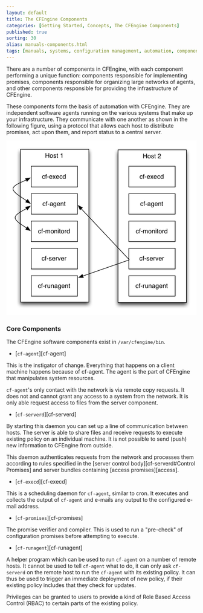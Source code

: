 ```yaml
---
layout: default
title: The CFEngine Components
categories: [Getting Started, Concepts, The CFEngine Components]
published: true
sorting: 30
alias: manuals-components.html
tags: [manuals, systems, configuration management, automation, components, cf-agent, directory]
---
```


There are a number of components in CFEngine, with each component performing a 
unique function: components responsible for implementing promises, components 
responsible for organizing large networks of agents, and other components 
responsible for providing the infrastructure of CFEngine.

These components form the basis of automation with CFEngine. They are 
independent software agents running on the various systems that make up your 
infrastructure. They communicate with one  another as shown in the following 
figure, using a protocol that allows each  host to distribute promises, act 
upon them, and report status to a central server.

![Components overview](components-overview.png)

### Core Components

The CFEngine software components exist in `/var/cfengine/bin`.

* [`cf-agent`][cf-agent]

This is the instigator of change. Everything that happens on a client machine 
happens because of cf-agent. The agent is the part of CFEngine that 
manipulates system resources.

`cf-agent`'s only contact with the network is via remote copy requests. It 
does not and cannot grant any access to a system from the network. It is only 
able request access to files from the server component.

* [`cf-serverd`][cf-serverd]

By starting this daemon you can set up a line of communication between hosts.
The server is able to share files and receive requests to execute existing 
policy on an individual machine. It is not possible to send (push) new 
information to CFEngine from outside.

This daemon authenticates requests from the network and processes them 
according to rules specified in the
[server control body][cf-serverd#Control Promises] and server bundles 
containing [access promises][access].

* [`cf-execd`][cf-execd]

This is a scheduling daemon for `cf-agent`, similar to cron.
It executes and collects the output of `cf-agent` and
e-mails any output to the configured e-mail address.

* [`cf-promises`][cf-promises]

The promise verifier and compiler. This is used to run a "pre-check" of 
configuration promises before attempting to execute.

* [`cf-runagent`][cf-runagent]

A helper program which can be used to run `cf-agent` on a number of remote 
hosts. It cannot be used to tell `cf-agent` what to do, it can only ask 
`cf-serverd` on the remote host to run the `cf-agent` with its existing 
policy. It can thus be used to trigger an immediate deployment of new policy, 
if their existing policy includes that they check for updates.

Privileges can be granted to users to provide a kind of Role Based Access 
Control (RBAC) to certain parts of the existing policy.




